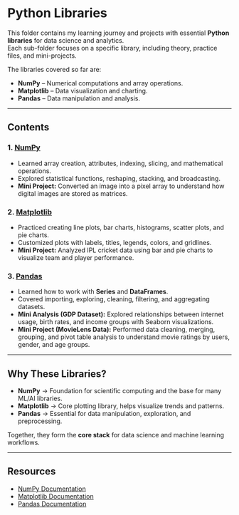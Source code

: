 # Python Libraries 

This folder contains my learning journey and projects with essential **Python libraries** for data science and analytics.  
Each sub-folder focuses on a specific library, including theory, practice files, and mini-projects.  

The libraries covered so far are:  
- **NumPy** – Numerical computations and array operations.  
- **Matplotlib** – Data visualization and charting.  
- **Pandas** – Data manipulation and analysis.  

---

## Contents

### 1. [NumPy](Numpy)
- Learned array creation, attributes, indexing, slicing, and mathematical operations.  
- Explored statistical functions, reshaping, stacking, and broadcasting.  
- **Mini Project:** Converted an image into a pixel array to understand how digital images are stored as matrices.  

### 2. [Matplotlib](Matplotlib)
- Practiced creating line plots, bar charts, histograms, scatter plots, and pie charts.  
- Customized plots with labels, titles, legends, colors, and gridlines.  
- **Mini Project:** Analyzed IPL cricket data using bar and pie charts to visualize team and player performance.  

### 3. [Pandas](Pandas)
- Learned how to work with **Series** and **DataFrames**.  
- Covered importing, exploring, cleaning, filtering, and aggregating datasets.  
- **Mini Analysis (GDP Dataset):** Explored relationships between internet usage, birth rates, and income groups with Seaborn visualizations.  
- **Mini Project (MovieLens Data):** Performed data cleaning, merging, grouping, and pivot table analysis to understand movie ratings by users, gender, and age groups.  

---

## Why These Libraries?
- **NumPy** → Foundation for scientific computing and the base for many ML/AI libraries.  
- **Matplotlib** → Core plotting library, helps visualize trends and patterns.  
- **Pandas** → Essential for data manipulation, exploration, and preprocessing.  

Together, they form the **core stack** for data science and machine learning workflows.  

---

## Resources
- [NumPy Documentation](https://numpy.org/doc/)  
- [Matplotlib Documentation](https://matplotlib.org/stable/contents.html)  
- [Pandas Documentation](https://pandas.pydata.org/docs/)  
